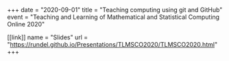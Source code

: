 +++
date = "2020-09-01"
title = "Teaching computing using git and GitHub"
event = "Teaching and Learning of Mathematical and Statistical Computing Online 2020"

[[link]]
name = "Slides"
url = "https://rundel.github.io/Presentations/TLMSCO2020/TLMSCO2020.html"
+++
